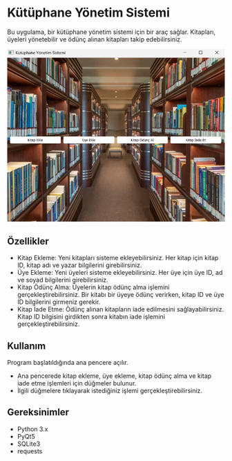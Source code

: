 <h1>Kütüphane Yönetim Sistemi</h1>
<p>Bu uygulama, bir kütüphane yönetim sistemi için bir araç sağlar. Kitapları, üyeleri yönetebilir ve ödünç alınan kitapları takip edebilirsiniz.</p>

<img src="KutuphaneYonetimSistemi.jpeg"/>

<h2>Özellikler</h2>
<ul>
  <li>Kitap Ekleme: Yeni kitapları sisteme ekleyebilirsiniz. Her kitap için kitap ID, kitap adı ve yazar bilgilerini girebilirsiniz.</li>
  <li>Üye Ekleme: Yeni üyeleri sisteme ekleyebilirsiniz. Her üye için üye ID, ad ve soyad bilgilerini girebilirsiniz.</li>
  <li>Kitap Ödünç Alma: Üyelerin kitap ödünç alma işlemini gerçekleştirebilirsiniz. Bir kitabı bir üyeye ödünç verirken, kitap ID ve üye ID bilgilerini girmeniz gerekir.</li>
  <li>Kitap İade Etme: Ödünç alınan kitapların iade edilmesini sağlayabilirsiniz. Kitap ID bilgisini girdikten sonra kitabın iade işlemini gerçekleştirebilirsiniz.</li>
</ul>
<h2>Kullanım</h2>
<p>Program başlatıldığında ana pencere açılır.</p>
<ul>
  <li>Ana pencerede kitap ekleme, üye ekleme, kitap ödünç alma ve kitap iade etme işlemleri için düğmeler bulunur.</li>
  <li>İlgili düğmelere tıklayarak istediğiniz işlemi gerçekleştirebilirsiniz.</li>
</ul>
<h2>Gereksinimler</h2>
<ul>
  <li>Python 3.x</li>
  <li>PyQt5</li>
  <li>SQLite3</li>
  <li>requests</li>
</ul>
